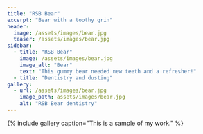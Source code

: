 ```yaml
---
title: "RSB Bear"
excerpt: "Bear with a toothy grin"
header:
  image: /assets/images/bear.jpg
  teaser: /assets/images/bear.jpg
sidebar:
  - title: "RSB Bear"
    image: /assets/images/bear.jpg
    image_alt: "Bear"
    text: "This gummy bear needed new teeth and a refresher!"
  - title: "Dentistry and dusting"
gallery:
  - url: /assets/images/bear.jpg
    image_path: assets/images/bear.jpg
    alt: "RSB Bear dentistry"
---
```


{% include gallery caption="This is a sample of my work." %}

